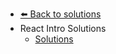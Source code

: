 - [⬅️ Back to solutions](../README.md)
- React Intro   Solutions
  - [Solutions](./Solutions.md "Solutions")
